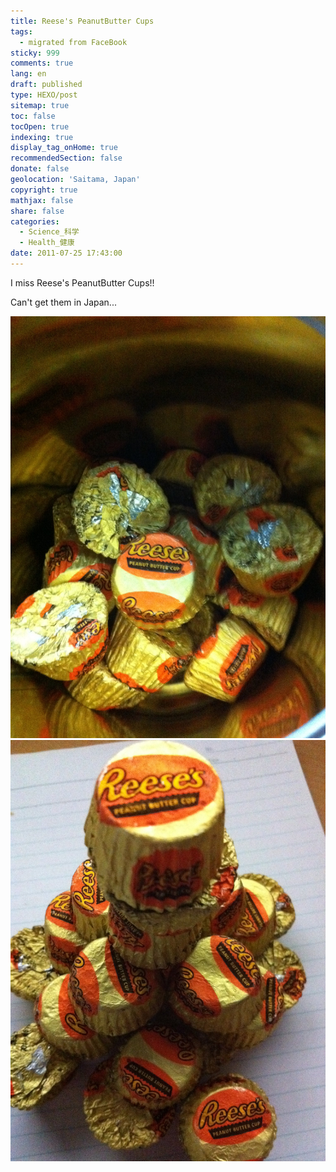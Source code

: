 ```yaml
---
title: Reese's PeanutButter Cups
tags:
  - migrated from FaceBook
sticky: 999
comments: true
lang: en
draft: published
type: HEXO/post
sitemap: true
toc: false
tocOpen: true
indexing: true
display_tag_onHome: true
recommendedSection: false
donate: false
geolocation: 'Saitama, Japan'
copyright: true
mathjax: false
share: false
categories:
  - Science_科学
  - Health_健康
date: 2011-07-25 17:43:00
---
```

I miss Reese's PeanutButter Cups!!

Can't get them in Japan...

![Stash of Reese's](./REESE-PeanutButter-Cups/278254_138524392900104_2171592_o_138524392900104.jpg)
![Stack of Reese's](./REESE-PeanutButter-Cups/272436_138525019566708_6791561_o_138525019566708.jpg)
